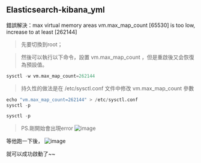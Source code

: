 ## Elasticsearch-kibana_yml

錯誤解決：max virtual memory areas vm.max_map_count [65530] is too low, increase to at least [262144]


> 先要切換到root；

> 然後可以執行以下命令，設置 vm.max_map_count ，但是重啟後又会恢復為預設值。

```python
sysctl -w vm.max_map_count=262144
```
> 持久性的做法是在 /etc/sysctl.conf 文件中修改 vm.max_map_count 參數

```python
echo "vm.max_map_count=262144" > /etc/sysctl.conf
sysctl -p
```

```python
sysctl -p
```

> PS.剛開始會出現error
![image](https://github.com/u3814520/Elasticsearch-kibana_yml/blob/main/picturn1.png)

等他跑一下後，
![image](https://github.com/u3814520/Elasticsearch-kibana_yml/blob/main/picturn2.png)

就可以成功啟動了~~
